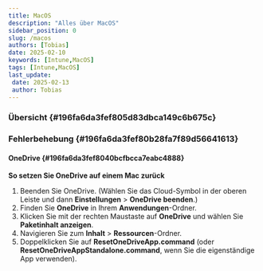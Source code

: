 ```yaml
---
title: MacOS
description: "Alles über MacOS"
sidebar_position: 0
slug: /macos
authors: [Tobias]
date: 2025-02-10
keywords: [Intune,MacOS]
tags: [Intune,MacOS]
last_update: 
 date: 2025-02-13
 author: Tobias
---
```




### Übersicht {#196fa6da3fef805d83dbca149c6b675c}


### Fehlerbehebung {#196fa6da3fef80b28fa7f89d56641613}


#### OneDrive {#196fa6da3fef8040bcfbcca7eabc4888}


**So setzen Sie OneDrive auf einem Mac zurück**
1. Beenden Sie OneDrive. (Wählen Sie das Cloud-Symbol in der oberen Leiste und dann **Einstellungen** > **OneDrive beenden**.)
2. Finden Sie **OneDrive** in Ihrem **Anwendungen**-Ordner.
3. Klicken Sie mit der rechten Maustaste auf **OneDrive** und wählen Sie **Paketinhalt anzeigen**.
4. Navigieren Sie zum **Inhalt** > **Ressourcen**-Ordner.
5. Doppelklicken Sie auf **ResetOneDriveApp.command** (oder **ResetOneDriveAppStandalone.command**, wenn Sie die eigenständige App verwenden).